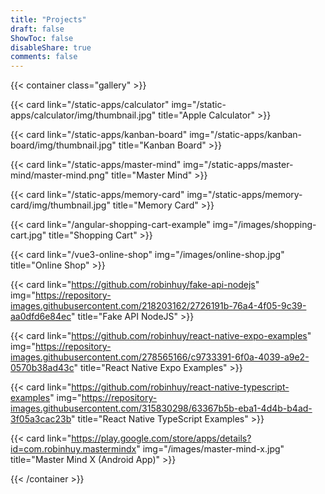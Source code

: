 ```yaml
---
title: "Projects"
draft: false
ShowToc: false
disableShare: true
comments: false
---
```


{{< container class="gallery" >}}

{{< card link="/static-apps/calculator" img="/static-apps/calculator/img/thumbnail.jpg" title="Apple Calculator" >}}

{{< card link="/static-apps/kanban-board" img="/static-apps/kanban-board/img/thumbnail.jpg" title="Kanban Board" >}}

{{< card link="/static-apps/master-mind" img="/static-apps/master-mind/master-mind.png" title="Master Mind" >}}

{{< card link="/static-apps/memory-card" img="/static-apps/memory-card/img/thumbnail.jpg" title="Memory Card" >}}

{{< card link="/angular-shopping-cart-example" img="/images/shopping-cart.jpg" title="Shopping Cart" >}}

{{< card link="/vue3-online-shop" img="/images/online-shop.jpg" title="Online Shop" >}}

{{< card link="https://github.com/robinhuy/fake-api-nodejs" img="https://repository-images.githubusercontent.com/218203162/2726191b-76a4-4f05-9c39-aa0dfd6e84ec" title="Fake API NodeJS" >}}

{{< card link="https://github.com/robinhuy/react-native-expo-examples" img="https://repository-images.githubusercontent.com/278565166/c9733391-6f0a-4039-a9e2-0570b38ad43c" title="React Native Expo Examples" >}}

{{< card link="https://github.com/robinhuy/react-native-typescript-examples" img="https://repository-images.githubusercontent.com/315830298/63367b5b-eba1-4d4b-b4ad-3f05a3cac23b" title="React Native TypeScript Examples" >}}

{{< card link="https://play.google.com/store/apps/details?id=com.robinhuy.mastermindx" img="/images/master-mind-x.jpg" title="Master Mind X (Android App)" >}}

{{< /container >}}
